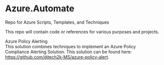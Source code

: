 # Azure.Automate
Repo for Azure Scripts, Templates, and Techniques

This repo will contain code or references for various purposes and projects.  

Azure Policy Alerting  
This solution combines techniques to implement an Azure Policy Compliance Alerting Solution.  This solution can be found here:  https://github.com/djtech2k-MS/azure-policy-alert.


